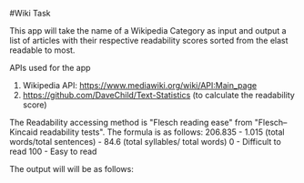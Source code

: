 #Wiki Task

This app will take the name of a Wikipedia Category as input and output a list of articles with their respective readability scores sorted from the elast readable to most.

APIs used for the app
1. Wikipedia API: https://www.mediawiki.org/wiki/API:Main_page
2. https://github.com/DaveChild/Text-Statistics (to calculate the readability score)

The Readability accessing method is "Flesch reading ease" from "Flesch–Kincaid readability tests".
The formula is as follows:
206.835 - 1.015 (total words/total sentences) - 84.6 (total syllables/ total words)
0 - Difficult to read
100 - Easy to read

The output will will be as follows:

